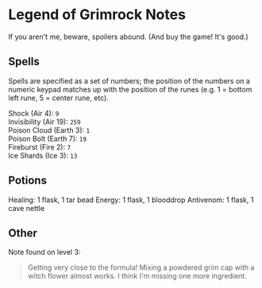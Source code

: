 Legend of Grimrock Notes
========================
If you aren't me, beware, spoilers abound. (And buy the game! It's good.)

Spells
------
Spells are specified as a set of numbers; the position of the numbers on a numeric keypad matches up with the position of the runes (e.g. 1 = bottom left rune, 5 = center rune, etc).

Shock (Air 4): `9`  
Invisibility (Air 19): `259`  
Poison Cloud (Earth 3): `1`  
Poison Bolt (Earth 7): `19`  
Fireburst (Fire 2): `7`  
Ice Shards (Ice 3): `13`

Potions
-------
Healing: 1 flask, 1 tar bead
Energy: 1 flask, 1 blooddrop
Antivenom: 1 flask, 1 cave nettle

Other
-----
Note found on level 3:
> Getting very close to the formula!
> Mixing a powdered grim cap with
> a witch flower almost works. I think
> I'm missing one more ingredient.
